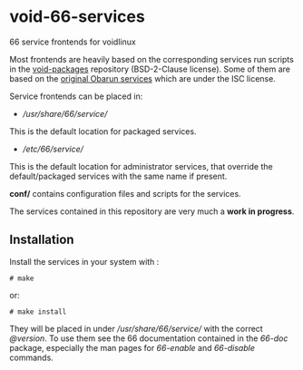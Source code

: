 # void-66-services
66 service frontends for voidlinux

Most frontends are heavily based on the corresponding services run scripts in 
the [void-packages](https://github.com/void-linux/void-packages) repository 
(BSD-2-Clause license). Some of them are based on the 
[original Obarun services](https://framagit.org/pkg/observice) which are under 
the ISC license.

Service frontends can be placed in:

- */usr/share/66/service/*

This is the default location for packaged services.

- */etc/66/service/* 

This is the default location for administrator services, that override the
default/packaged services with the same name if present.

**conf/**  contains configuration files and scripts for the services.

The services contained in this repository are very much a **work in progress**.

## Installation

Install the services in your system with :


	# make
or:

	# make install

They will be placed in under */usr/share/66/service/* with the correct *@version*.
To use them see the 66 documentation contained in the *66-doc* package, especially 
the man pages for *66-enable* and *66-disable* commands.

 
